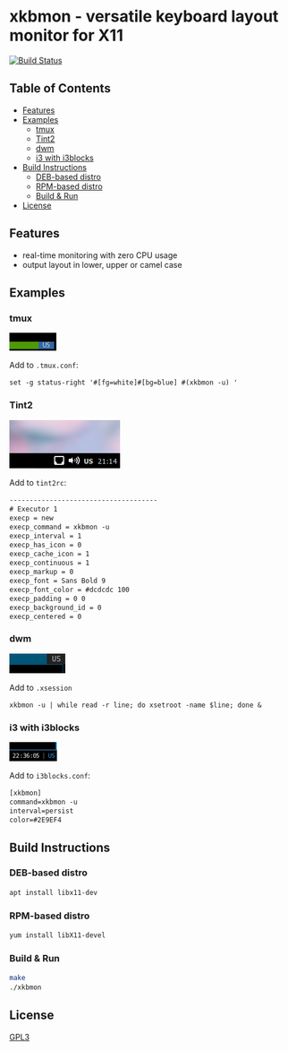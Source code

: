 # xkbmon - versatile keyboard layout monitor for X11

[![Build Status](https://travis-ci.org/xkbmon/xkbmon.svg)](https://travis-ci.org/xkbmon/xkbmon)

## Table of Contents

<!-- vim-markdown-toc GFM -->

* [Features](#features)
* [Examples](#examples)
  - [tmux](#tmux)
  - [Tint2](#tint2)
  - [dwm](#dwm)
  - [i3 with i3blocks](#i3-with-i3blocks)
* [Build Instructions](#build-instructions)
  - [DEB-based distro](#deb-based-distro)
  - [RPM-based distro](#rpm-based-distro)
  - [Build & Run](#build--run)
* [License](#license)

<!-- vim-markdown-toc -->

## Features

* real-time monitoring with zero CPU usage
* output layout in lower, upper or camel case

## Examples

### tmux

![tmux status panel](/screenshots/tmux.png?raw=true)

Add to `.tmux.conf`:

```
set -g status-right '#[fg=white]#[bg=blue] #(xkbmon -u) '
```

### Tint2

![tint2 executor](/screenshots/tint2.png?raw=true)

Add to `tint2rc`:

```
-------------------------------------
# Executor 1
execp = new
execp_command = xkbmon -u
execp_interval = 1
execp_has_icon = 0
execp_cache_icon = 1
execp_continuous = 1
execp_markup = 0
execp_font = Sans Bold 9
execp_font_color = #dcdcdc 100
execp_padding = 0 0
execp_background_id = 0
execp_centered = 0
```

### dwm

![dwm status](/screenshots/dwm.png?raw=true)

Add to `.xsession`

```
xkbmon -u | while read -r line; do xsetroot -name $line; done &
```

### i3 with i3blocks

![i3 i3blocks](/screenshots/i3.png?raw=true)

Add to `i3blocks.conf`:

```
[xkbmon]
command=xkbmon -u
interval=persist
color=#2E9EF4
```

## Build Instructions

### DEB-based distro

```sh
apt install libx11-dev
```

### RPM-based distro

```sh
yum install libX11-devel
```

### Build & Run

```sh
make
./xkbmon
```

## License
[GPL3](/LICENSE.GPL3)
